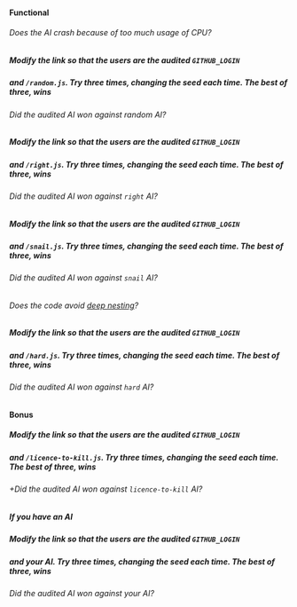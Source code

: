 #### Functional

###### Does the AI crash because of too much usage of CPU?

##### Modify the link so that the users are the audited `GITHUB_LOGIN`

##### and `/random.js`. Try three times, changing the seed each time. The best of three, wins

###### Did the audited AI won against random AI?

##### Modify the link so that the users are the audited `GITHUB_LOGIN`

##### and `/right.js`. Try three times, changing the seed each time. The best of three, wins

###### Did the audited AI won against `right` AI?

##### Modify the link so that the users are the audited `GITHUB_LOGIN`

##### and `/snail.js`. Try three times, changing the seed each time. The best of three, wins

###### Did the audited AI won against `snail` AI?

###### Does the code avoid [deep nesting](https://testing.googleblog.com/2017/06/code-health-reduce-nesting-reduce.html)?

##### Modify the link so that the users are the audited `GITHUB_LOGIN`

##### and `/hard.js`. Try three times, changing the seed each time. The best of three, wins

###### Did the audited AI won against `hard` AI?

#### Bonus

##### Modify the link so that the users are the audited `GITHUB_LOGIN`

##### and `/licence-to-kill.js`. Try three times, changing the seed each time. The best of three, wins

###### +Did the audited AI won against `licence-to-kill` AI?

##### If you have an AI

##### Modify the link so that the users are the audited `GITHUB_LOGIN`

##### and **your AI**. Try three times, changing the seed each time. The best of three, wins

###### Did the audited AI won against your AI?
